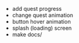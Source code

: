 - add quest progress
- change quest animation
- button hover animation
- splash (loading) screen
- make docs/
